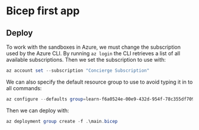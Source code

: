 # Bicep first app
## Deploy
To work with the sandboxes in Azure, we must change the subscription used by the Azure CLI. By running `az login` the CLI retrieves a list of all available subscriptions. Then we set the subscription to use with:

```powershell
az account set --subscription "Concierge Subscription"
```

We can also specify the default resource group to use to avoid typing it in to all commands:

```powershell
az configure --defaults group=learn-f6a0524e-00e9-432d-954f-78c355df7090
```

Then we can deploy with:

```powershell
az deployment group create -f .\main.bicep
```
